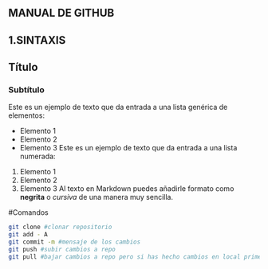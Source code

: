 ## MANUAL DE GITHUB

## 1.SINTAXIS 
## Título
### Subtítulo
Este es un ejemplo de texto que da entrada a una lista genérica de elementos:
- Elemento 1
- Elemento 2
- Elemento 3
Este es un ejemplo de texto que da entrada a una lista numerada:
1. Elemento 1
2. Elemento 2
3. Elemento 3
Al texto en Markdown puedes añadirle formato como **negrita** o *cursiva* de una manera muy sencilla.

#Comandos
```bash
git clone #clonar repositorio
git add - A
git commit -m #mensaje de los cambios
git push #subir cambios a repo
git pull #bajar cambios a repo pero si has hecho cambios en local primero guardar
```
